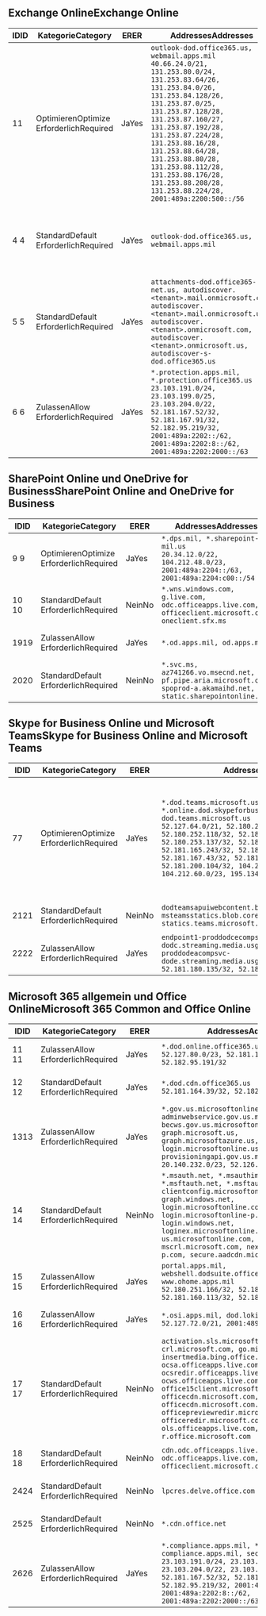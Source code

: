 <!--THIS FILE IS AUTOMATICALLY GENERATED. MANUAL CHANGES WILL BE OVERWRITTEN.-->
<!--Please contact the Office 365 Endpoints team with any questions.-->
<!--USGovDoD endpoints version 2020062900-->
<!--File generated 2020-06-29 11:00:06.2001-->

## <a name="exchange-online"></a><span data-ttu-id="26079-101">Exchange Online</span><span class="sxs-lookup"><span data-stu-id="26079-101">Exchange Online</span></span>

<span data-ttu-id="26079-102">ID</span><span class="sxs-lookup"><span data-stu-id="26079-102">ID</span></span> | <span data-ttu-id="26079-103">Kategorie</span><span class="sxs-lookup"><span data-stu-id="26079-103">Category</span></span> | <span data-ttu-id="26079-104">ER</span><span class="sxs-lookup"><span data-stu-id="26079-104">ER</span></span> | <span data-ttu-id="26079-105">Addresses</span><span class="sxs-lookup"><span data-stu-id="26079-105">Addresses</span></span> | <span data-ttu-id="26079-106">Ports</span><span class="sxs-lookup"><span data-stu-id="26079-106">Ports</span></span>
-- | -------------------- | --- | ---------------------------------------------------------------------------------------------------------------------------------------------------------------------------------------------------------------------------------------------------------------------------------------------------------------------------------------------------------------------------------------------- | -------------------------------
<span data-ttu-id="26079-107">1</span><span class="sxs-lookup"><span data-stu-id="26079-107">1</span></span> | <span data-ttu-id="26079-108">Optimieren</span><span class="sxs-lookup"><span data-stu-id="26079-108">Optimize</span></span><BR><span data-ttu-id="26079-109">Erforderlich</span><span class="sxs-lookup"><span data-stu-id="26079-109">Required</span></span> | <span data-ttu-id="26079-110">Ja</span><span class="sxs-lookup"><span data-stu-id="26079-110">Yes</span></span> | `outlook-dod.office365.us, webmail.apps.mil`<BR>`40.66.24.0/21, 131.253.80.0/24, 131.253.83.64/26, 131.253.84.0/26, 131.253.84.128/26, 131.253.87.0/25, 131.253.87.128/28, 131.253.87.160/27, 131.253.87.192/28, 131.253.87.224/28, 131.253.88.16/28, 131.253.88.64/28, 131.253.88.80/28, 131.253.88.112/28, 131.253.88.176/28, 131.253.88.208/28, 131.253.88.224/28, 2001:489a:2200:500::/56` | <span data-ttu-id="26079-111">**TCP:** 443, 80</span><span class="sxs-lookup"><span data-stu-id="26079-111">**TCP:** 443, 80</span></span>
<span data-ttu-id="26079-112">4 </span><span class="sxs-lookup"><span data-stu-id="26079-112">4</span></span> | <span data-ttu-id="26079-113">Standard</span><span class="sxs-lookup"><span data-stu-id="26079-113">Default</span></span><BR><span data-ttu-id="26079-114">Erforderlich</span><span class="sxs-lookup"><span data-stu-id="26079-114">Required</span></span> | <span data-ttu-id="26079-115">Ja</span><span class="sxs-lookup"><span data-stu-id="26079-115">Yes</span></span> | `outlook-dod.office365.us, webmail.apps.mil` | <span data-ttu-id="26079-116">**TCP:** 143, 25, 587, 993, 995</span><span class="sxs-lookup"><span data-stu-id="26079-116">**TCP:** 143, 25, 587, 993, 995</span></span>
<span data-ttu-id="26079-117">5 </span><span class="sxs-lookup"><span data-stu-id="26079-117">5</span></span> | <span data-ttu-id="26079-118">Standard</span><span class="sxs-lookup"><span data-stu-id="26079-118">Default</span></span><BR><span data-ttu-id="26079-119">Erforderlich</span><span class="sxs-lookup"><span data-stu-id="26079-119">Required</span></span> | <span data-ttu-id="26079-120">Ja</span><span class="sxs-lookup"><span data-stu-id="26079-120">Yes</span></span> | `attachments-dod.office365-net.us, autodiscover.<tenant>.mail.onmicrosoft.com, autodiscover.<tenant>.mail.onmicrosoft.us, autodiscover.<tenant>.onmicrosoft.com, autodiscover.<tenant>.onmicrosoft.us, autodiscover-s-dod.office365.us` | <span data-ttu-id="26079-121">**TCP:** 443, 80</span><span class="sxs-lookup"><span data-stu-id="26079-121">**TCP:** 443, 80</span></span>
<span data-ttu-id="26079-122">6 </span><span class="sxs-lookup"><span data-stu-id="26079-122">6</span></span> | <span data-ttu-id="26079-123">Zulassen</span><span class="sxs-lookup"><span data-stu-id="26079-123">Allow</span></span><BR><span data-ttu-id="26079-124">Erforderlich</span><span class="sxs-lookup"><span data-stu-id="26079-124">Required</span></span> | <span data-ttu-id="26079-125">Ja</span><span class="sxs-lookup"><span data-stu-id="26079-125">Yes</span></span> | `*.protection.apps.mil, *.protection.office365.us`<BR>`23.103.191.0/24, 23.103.199.0/25, 23.103.204.0/22, 52.181.167.52/32, 52.181.167.91/32, 52.182.95.219/32, 2001:489a:2202::/62, 2001:489a:2202:8::/62, 2001:489a:2202:2000::/63` | <span data-ttu-id="26079-126">**TCP:** 25, 443</span><span class="sxs-lookup"><span data-stu-id="26079-126">**TCP:** 25, 443</span></span>

## <a name="sharepoint-online-and-onedrive-for-business"></a><span data-ttu-id="26079-127">SharePoint Online und OneDrive for Business</span><span class="sxs-lookup"><span data-stu-id="26079-127">SharePoint Online and OneDrive for Business</span></span>

<span data-ttu-id="26079-128">ID</span><span class="sxs-lookup"><span data-stu-id="26079-128">ID</span></span> | <span data-ttu-id="26079-129">Kategorie</span><span class="sxs-lookup"><span data-stu-id="26079-129">Category</span></span> | <span data-ttu-id="26079-130">ER</span><span class="sxs-lookup"><span data-stu-id="26079-130">ER</span></span> | <span data-ttu-id="26079-131">Addresses</span><span class="sxs-lookup"><span data-stu-id="26079-131">Addresses</span></span> | <span data-ttu-id="26079-132">Ports</span><span class="sxs-lookup"><span data-stu-id="26079-132">Ports</span></span>
-- | -------------------- | --- | ------------------------------------------------------------------------------------------------------------------- | ----------------
<span data-ttu-id="26079-133">9 </span><span class="sxs-lookup"><span data-stu-id="26079-133">9</span></span> | <span data-ttu-id="26079-134">Optimieren</span><span class="sxs-lookup"><span data-stu-id="26079-134">Optimize</span></span><BR><span data-ttu-id="26079-135">Erforderlich</span><span class="sxs-lookup"><span data-stu-id="26079-135">Required</span></span> | <span data-ttu-id="26079-136">Ja</span><span class="sxs-lookup"><span data-stu-id="26079-136">Yes</span></span> | `*.dps.mil, *.sharepoint-mil.us`<BR>`20.34.12.0/22, 104.212.48.0/23, 2001:489a:2204::/63, 2001:489a:2204:c00::/54` | <span data-ttu-id="26079-137">**TCP:** 443, 80</span><span class="sxs-lookup"><span data-stu-id="26079-137">**TCP:** 443, 80</span></span>
<span data-ttu-id="26079-138">10 </span><span class="sxs-lookup"><span data-stu-id="26079-138">10</span></span> | <span data-ttu-id="26079-139">Standard</span><span class="sxs-lookup"><span data-stu-id="26079-139">Default</span></span><BR><span data-ttu-id="26079-140">Erforderlich</span><span class="sxs-lookup"><span data-stu-id="26079-140">Required</span></span> | <span data-ttu-id="26079-141">Nein</span><span class="sxs-lookup"><span data-stu-id="26079-141">No</span></span> | `*.wns.windows.com, g.live.com, odc.officeapps.live.com, officeclient.microsoft.com, oneclient.sfx.ms` | <span data-ttu-id="26079-142">**TCP:** 443, 80</span><span class="sxs-lookup"><span data-stu-id="26079-142">**TCP:** 443, 80</span></span>
<span data-ttu-id="26079-143">19</span><span class="sxs-lookup"><span data-stu-id="26079-143">19</span></span> | <span data-ttu-id="26079-144">Zulassen</span><span class="sxs-lookup"><span data-stu-id="26079-144">Allow</span></span><BR><span data-ttu-id="26079-145">Erforderlich</span><span class="sxs-lookup"><span data-stu-id="26079-145">Required</span></span> | <span data-ttu-id="26079-146">Ja</span><span class="sxs-lookup"><span data-stu-id="26079-146">Yes</span></span> | `*.od.apps.mil, od.apps.mil` | <span data-ttu-id="26079-147">**TCP:** 443, 80</span><span class="sxs-lookup"><span data-stu-id="26079-147">**TCP:** 443, 80</span></span>
<span data-ttu-id="26079-148">20</span><span class="sxs-lookup"><span data-stu-id="26079-148">20</span></span> | <span data-ttu-id="26079-149">Standard</span><span class="sxs-lookup"><span data-stu-id="26079-149">Default</span></span><BR><span data-ttu-id="26079-150">Erforderlich</span><span class="sxs-lookup"><span data-stu-id="26079-150">Required</span></span> | <span data-ttu-id="26079-151">Nein</span><span class="sxs-lookup"><span data-stu-id="26079-151">No</span></span> | `*.svc.ms, az741266.vo.msecnd.net, pf.pipe.aria.microsoft.com, spoprod-a.akamaihd.net, static.sharepointonline.com` | <span data-ttu-id="26079-152">**TCP:** 443, 80</span><span class="sxs-lookup"><span data-stu-id="26079-152">**TCP:** 443, 80</span></span>

## <a name="skype-for-business-online-and-microsoft-teams"></a><span data-ttu-id="26079-153">Skype for Business Online und Microsoft Teams</span><span class="sxs-lookup"><span data-stu-id="26079-153">Skype for Business Online and Microsoft Teams</span></span>

<span data-ttu-id="26079-154">ID</span><span class="sxs-lookup"><span data-stu-id="26079-154">ID</span></span> | <span data-ttu-id="26079-155">Kategorie</span><span class="sxs-lookup"><span data-stu-id="26079-155">Category</span></span> | <span data-ttu-id="26079-156">ER</span><span class="sxs-lookup"><span data-stu-id="26079-156">ER</span></span> | <span data-ttu-id="26079-157">Addresses</span><span class="sxs-lookup"><span data-stu-id="26079-157">Addresses</span></span> | <span data-ttu-id="26079-158">Ports</span><span class="sxs-lookup"><span data-stu-id="26079-158">Ports</span></span>
-- | -------------------- | --- | -------------------------------------------------------------------------------------------------------------------------------------------------------------------------------------------------------------------------------------------------------------------------------------------------------------------------------------------------------- | -----------------------------------------------
<span data-ttu-id="26079-159">7</span><span class="sxs-lookup"><span data-stu-id="26079-159">7</span></span> | <span data-ttu-id="26079-160">Optimieren</span><span class="sxs-lookup"><span data-stu-id="26079-160">Optimize</span></span><BR><span data-ttu-id="26079-161">Erforderlich</span><span class="sxs-lookup"><span data-stu-id="26079-161">Required</span></span> | <span data-ttu-id="26079-162">Ja</span><span class="sxs-lookup"><span data-stu-id="26079-162">Yes</span></span> | `*.dod.teams.microsoft.us, *.online.dod.skypeforbusiness.us, dod.teams.microsoft.us`<BR>`52.127.64.0/21, 52.180.249.148/32, 52.180.252.118/32, 52.180.252.187/32, 52.180.253.137/32, 52.180.253.154/32, 52.181.165.243/32, 52.181.166.119/32, 52.181.167.43/32, 52.181.167.64/32, 52.181.200.104/32, 104.212.32.0/22, 104.212.60.0/23, 195.134.240.0/22` | <span data-ttu-id="26079-163">**TCP:** 443</span><span class="sxs-lookup"><span data-stu-id="26079-163">**TCP:** 443</span></span><BR><span data-ttu-id="26079-164">**UDP:** 3478, 3479, 3480, 3481</span><span class="sxs-lookup"><span data-stu-id="26079-164">**UDP:** 3478, 3479, 3480, 3481</span></span>
<span data-ttu-id="26079-165"> 21</span><span class="sxs-lookup"><span data-stu-id="26079-165">21</span></span> | <span data-ttu-id="26079-166">Standard</span><span class="sxs-lookup"><span data-stu-id="26079-166">Default</span></span><BR><span data-ttu-id="26079-167">Erforderlich</span><span class="sxs-lookup"><span data-stu-id="26079-167">Required</span></span> | <span data-ttu-id="26079-168">Nein</span><span class="sxs-lookup"><span data-stu-id="26079-168">No</span></span> | `dodteamsapuiwebcontent.blob.core.usgovcloudapi.net, msteamsstatics.blob.core.usgovcloudapi.net, statics.teams.microsoft.com` | <span data-ttu-id="26079-169">**TCP:** 443</span><span class="sxs-lookup"><span data-stu-id="26079-169">**TCP:** 443</span></span>
<span data-ttu-id="26079-170">22</span><span class="sxs-lookup"><span data-stu-id="26079-170">22</span></span> | <span data-ttu-id="26079-171">Zulassen</span><span class="sxs-lookup"><span data-stu-id="26079-171">Allow</span></span><BR><span data-ttu-id="26079-172">Erforderlich</span><span class="sxs-lookup"><span data-stu-id="26079-172">Required</span></span> | <span data-ttu-id="26079-173">Ja</span><span class="sxs-lookup"><span data-stu-id="26079-173">Yes</span></span> | `endpoint1-proddodcecompsvc-dodc.streaming.media.usgovcloudapi.net, endpoint1-proddodeacompsvc-dode.streaming.media.usgovcloudapi.net`<BR>`52.181.180.135/32, 52.182.53.6/32` | <span data-ttu-id="26079-174">**TCP:** 443</span><span class="sxs-lookup"><span data-stu-id="26079-174">**TCP:** 443</span></span>

## <a name="microsoft-365-common-and-office-online"></a><span data-ttu-id="26079-175">Microsoft 365 allgemein und Office Online</span><span class="sxs-lookup"><span data-stu-id="26079-175">Microsoft 365 Common and Office Online</span></span>

<span data-ttu-id="26079-176">ID</span><span class="sxs-lookup"><span data-stu-id="26079-176">ID</span></span> | <span data-ttu-id="26079-177">Kategorie</span><span class="sxs-lookup"><span data-stu-id="26079-177">Category</span></span> | <span data-ttu-id="26079-178">ER</span><span class="sxs-lookup"><span data-stu-id="26079-178">ER</span></span> | <span data-ttu-id="26079-179">Addresses</span><span class="sxs-lookup"><span data-stu-id="26079-179">Addresses</span></span> | <span data-ttu-id="26079-180">Ports</span><span class="sxs-lookup"><span data-stu-id="26079-180">Ports</span></span>
-- | ------------------- | --- | ---------------------------------------------------------------------------------------------------------------------------------------------------------------------------------------------------------------------------------------------------------------------------------------------------------------------------------------------------------------------------------------------- | ----------------
<span data-ttu-id="26079-181">11 </span><span class="sxs-lookup"><span data-stu-id="26079-181">11</span></span> | <span data-ttu-id="26079-182">Zulassen</span><span class="sxs-lookup"><span data-stu-id="26079-182">Allow</span></span><BR><span data-ttu-id="26079-183">Erforderlich</span><span class="sxs-lookup"><span data-stu-id="26079-183">Required</span></span> | <span data-ttu-id="26079-184">Ja</span><span class="sxs-lookup"><span data-stu-id="26079-184">Yes</span></span> | `*.dod.online.office365.us`<BR>`52.127.80.0/23, 52.181.164.39/32, 52.182.95.191/32` | <span data-ttu-id="26079-185">**TCP:** 443</span><span class="sxs-lookup"><span data-stu-id="26079-185">**TCP:** 443</span></span>
<span data-ttu-id="26079-186">12 </span><span class="sxs-lookup"><span data-stu-id="26079-186">12</span></span> | <span data-ttu-id="26079-187">Standard</span><span class="sxs-lookup"><span data-stu-id="26079-187">Default</span></span><BR><span data-ttu-id="26079-188">Erforderlich</span><span class="sxs-lookup"><span data-stu-id="26079-188">Required</span></span> | <span data-ttu-id="26079-189">Ja</span><span class="sxs-lookup"><span data-stu-id="26079-189">Yes</span></span> | `*.dod.cdn.office365.us`<BR>`52.181.164.39/32, 52.182.95.191/32` | <span data-ttu-id="26079-190">**TCP:** 443</span><span class="sxs-lookup"><span data-stu-id="26079-190">**TCP:** 443</span></span>
<span data-ttu-id="26079-191">13</span><span class="sxs-lookup"><span data-stu-id="26079-191">13</span></span> | <span data-ttu-id="26079-192">Zulassen</span><span class="sxs-lookup"><span data-stu-id="26079-192">Allow</span></span><BR><span data-ttu-id="26079-193">Erforderlich</span><span class="sxs-lookup"><span data-stu-id="26079-193">Required</span></span> | <span data-ttu-id="26079-194">Ja</span><span class="sxs-lookup"><span data-stu-id="26079-194">Yes</span></span> | `*.gov.us.microsoftonline.com, adminwebservice.gov.us.microsoftonline.com, becws.gov.us.microsoftonline.com, dod-graph.microsoft.us, graph.microsoftazure.us, login.microsoftonline.us, provisioningapi.gov.us.microsoftonline.com`<BR>`20.140.232.0/23, 52.126.194.0/23` | <span data-ttu-id="26079-195">**TCP:** 443</span><span class="sxs-lookup"><span data-stu-id="26079-195">**TCP:** 443</span></span>
<span data-ttu-id="26079-196">14 </span><span class="sxs-lookup"><span data-stu-id="26079-196">14</span></span> | <span data-ttu-id="26079-197">Standard</span><span class="sxs-lookup"><span data-stu-id="26079-197">Default</span></span><BR><span data-ttu-id="26079-198">Erforderlich</span><span class="sxs-lookup"><span data-stu-id="26079-198">Required</span></span> | <span data-ttu-id="26079-199">Nein</span><span class="sxs-lookup"><span data-stu-id="26079-199">No</span></span> | `*.msauth.net, *.msauthimages.us, *.msftauth.net, *.msftauthimages.us, clientconfig.microsoftonline-p.net, graph.windows.net, login.microsoftonline.com, login.microsoftonline-p.com, login.windows.net, loginex.microsoftonline.com, login-us.microsoftonline.com, mscrl.microsoft.com, nexus.microsoftonline-p.com, secure.aadcdn.microsoftonline-p.com` | <span data-ttu-id="26079-200">**TCP:** 443</span><span class="sxs-lookup"><span data-stu-id="26079-200">**TCP:** 443</span></span>
<span data-ttu-id="26079-201">15 </span><span class="sxs-lookup"><span data-stu-id="26079-201">15</span></span> | <span data-ttu-id="26079-202">Zulassen</span><span class="sxs-lookup"><span data-stu-id="26079-202">Allow</span></span><BR><span data-ttu-id="26079-203">Erforderlich</span><span class="sxs-lookup"><span data-stu-id="26079-203">Required</span></span> | <span data-ttu-id="26079-204">Ja</span><span class="sxs-lookup"><span data-stu-id="26079-204">Yes</span></span> | `portal.apps.mil, webshell.dodsuite.office365.us, www.ohome.apps.mil`<BR>`52.180.251.166/32, 52.181.160.19/32, 52.181.160.113/32, 52.182.92.132/32` | <span data-ttu-id="26079-205">**TCP:** 443</span><span class="sxs-lookup"><span data-stu-id="26079-205">**TCP:** 443</span></span>
<span data-ttu-id="26079-206">16 </span><span class="sxs-lookup"><span data-stu-id="26079-206">16</span></span> | <span data-ttu-id="26079-207">Zulassen</span><span class="sxs-lookup"><span data-stu-id="26079-207">Allow</span></span><BR><span data-ttu-id="26079-208">Erforderlich</span><span class="sxs-lookup"><span data-stu-id="26079-208">Required</span></span> | <span data-ttu-id="26079-209">Ja</span><span class="sxs-lookup"><span data-stu-id="26079-209">Yes</span></span> | `*.osi.apps.mil, dod.loki.office365.us`<BR>`52.127.72.0/21, 2001:489a:2206::/48` | <span data-ttu-id="26079-210">**TCP:** 443</span><span class="sxs-lookup"><span data-stu-id="26079-210">**TCP:** 443</span></span>
<span data-ttu-id="26079-211">17 </span><span class="sxs-lookup"><span data-stu-id="26079-211">17</span></span> | <span data-ttu-id="26079-212">Standard</span><span class="sxs-lookup"><span data-stu-id="26079-212">Default</span></span><BR><span data-ttu-id="26079-213">Erforderlich</span><span class="sxs-lookup"><span data-stu-id="26079-213">Required</span></span> | <span data-ttu-id="26079-214">Nein</span><span class="sxs-lookup"><span data-stu-id="26079-214">No</span></span> | `activation.sls.microsoft.com, crl.microsoft.com, go.microsoft.com, insertmedia.bing.office.net, ocsa.officeapps.live.com, ocsredir.officeapps.live.com, ocws.officeapps.live.com, office15client.microsoft.com, officecdn.microsoft.com, officecdn.microsoft.com.edgesuite.net, officepreviewredir.microsoft.com, officeredir.microsoft.com, ols.officeapps.live.com, r.office.microsoft.com` | <span data-ttu-id="26079-215">**TCP:** 443, 80</span><span class="sxs-lookup"><span data-stu-id="26079-215">**TCP:** 443, 80</span></span>
<span data-ttu-id="26079-216">18 </span><span class="sxs-lookup"><span data-stu-id="26079-216">18</span></span> | <span data-ttu-id="26079-217">Standard</span><span class="sxs-lookup"><span data-stu-id="26079-217">Default</span></span><BR><span data-ttu-id="26079-218">Erforderlich</span><span class="sxs-lookup"><span data-stu-id="26079-218">Required</span></span> | <span data-ttu-id="26079-219">Nein</span><span class="sxs-lookup"><span data-stu-id="26079-219">No</span></span> | `cdn.odc.officeapps.live.com, odc.officeapps.live.com, officeclient.microsoft.com` | <span data-ttu-id="26079-220">**TCP:** 443, 80</span><span class="sxs-lookup"><span data-stu-id="26079-220">**TCP:** 443, 80</span></span>
<span data-ttu-id="26079-221">24</span><span class="sxs-lookup"><span data-stu-id="26079-221">24</span></span> | <span data-ttu-id="26079-222">Standard</span><span class="sxs-lookup"><span data-stu-id="26079-222">Default</span></span><BR><span data-ttu-id="26079-223">Erforderlich</span><span class="sxs-lookup"><span data-stu-id="26079-223">Required</span></span> | <span data-ttu-id="26079-224">Nein</span><span class="sxs-lookup"><span data-stu-id="26079-224">No</span></span> | `lpcres.delve.office.com` | <span data-ttu-id="26079-225">**TCP:** 443</span><span class="sxs-lookup"><span data-stu-id="26079-225">**TCP:** 443</span></span>
<span data-ttu-id="26079-226">25</span><span class="sxs-lookup"><span data-stu-id="26079-226">25</span></span> | <span data-ttu-id="26079-227">Standard</span><span class="sxs-lookup"><span data-stu-id="26079-227">Default</span></span><BR><span data-ttu-id="26079-228">Erforderlich</span><span class="sxs-lookup"><span data-stu-id="26079-228">Required</span></span> | <span data-ttu-id="26079-229">Nein</span><span class="sxs-lookup"><span data-stu-id="26079-229">No</span></span> | `*.cdn.office.net` | <span data-ttu-id="26079-230">**TCP:** 443</span><span class="sxs-lookup"><span data-stu-id="26079-230">**TCP:** 443</span></span>
<span data-ttu-id="26079-231">26</span><span class="sxs-lookup"><span data-stu-id="26079-231">26</span></span> | <span data-ttu-id="26079-232">Zulassen</span><span class="sxs-lookup"><span data-stu-id="26079-232">Allow</span></span><BR><span data-ttu-id="26079-233">Erforderlich</span><span class="sxs-lookup"><span data-stu-id="26079-233">Required</span></span> | <span data-ttu-id="26079-234">Ja</span><span class="sxs-lookup"><span data-stu-id="26079-234">Yes</span></span> | `*.compliance.apps.mil, *.security.apps.mil, compliance.apps.mil, security.apps.mil`<BR>`23.103.191.0/24, 23.103.199.0/25, 23.103.204.0/22, 23.103.208.0/22, 52.181.167.52/32, 52.181.167.91/32, 52.182.95.219/32, 2001:489a:2202::/62, 2001:489a:2202:8::/62, 2001:489a:2202:2000::/63` | <span data-ttu-id="26079-235">**TCP:** 443, 80</span><span class="sxs-lookup"><span data-stu-id="26079-235">**TCP:** 443, 80</span></span>
